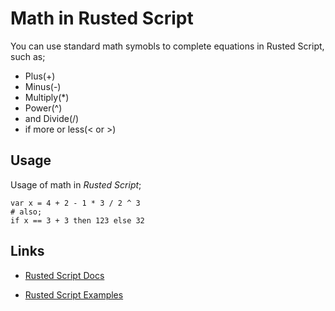 # Math in Rusted Script
You can use standard math symobls to complete equations in Rusted Script, such as;
- Plus(+)
- Minus(-)
- Multiply(*)
- Power(^)
- and Divide(/)
- if more or less(< or >)

## Usage
Usage of math in *Rusted Script*; 
```
var x = 4 + 2 - 1 * 3 / 2 ^ 3
# also;
if x == 3 + 3 then 123 else 32
```

## Links

- [Rusted Script Docs](https://github.com/Rusted-Script/Rusted-Script/tree/master/docs)

- [Rusted Script Examples](https://github.com/Rusted-Script/Rusted-Script/tree/master/examples)
